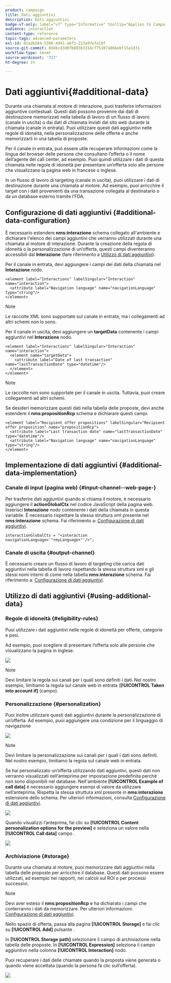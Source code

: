 ```yaml
---
product: campaign
title: Dati aggiuntivi
description: Dati aggiuntivi
badge-v7-only: label="v7" type="Informative" tooltip="Applies to Campaign Classic v7 only"
audience: interaction
content-type: reference
topic-tags: advanced-parameters
exl-id: 01adb584-5308-4d41-a6f1-223a97efa10f
source-git-commit: 8debcd3d8fb883b3316cf75187a86bebf15a1d31
workflow-type: tm+mt
source-wordcount: '717'
ht-degree: 1%

---
```


# Dati aggiuntivi{#additional-data}



Durante una chiamata al motore di interazione, puoi trasferire informazioni aggiuntive contestuali. Questi dati possono provenire dai dati di destinazione memorizzati nella tabella di lavoro di un flusso di lavoro (canale in uscita) o dai dati di chiamata inviati dal sito web durante la chiamata (canale in entrata). Puoi utilizzare questi dati aggiuntivi nelle regole di idoneità, nella personalizzazione delle offerte e anche memorizzarli in una tabella di proposte.

Per il canale in entrata, può essere utile recuperare informazioni come la lingua del browser delle persone che consultano l’offerta o il nome dell’agente del call center, ad esempio. Puoi quindi utilizzare i dati di questa chiamata nelle regole di idoneità per presentare un’offerta solo alle persone che visualizzano la pagina web in francese o inglese.

In un flusso di lavoro di targeting (canale in uscita), puoi utilizzare i dati di destinazione durante una chiamata al motore. Ad esempio, puoi arricchire il target con i dati provenienti da una transazione collegata al destinatario o da un database esterno tramite l’FDA.

## Configurazione di dati aggiuntivi {#additional-data-configuration}

È necessario estendere **nms:interazione** schema collegato all&#39;ambiente e dichiarare l&#39;elenco dei campi aggiuntivi che verranno utilizzati durante una chiamata al motore di interazione. Durante la creazione della regola di idoneità o la personalizzazione di un’offerta, questi campi diventeranno accessibili dal **Interazione** (fare riferimento a [Utilizzo di dati aggiuntivi](#using-additional-data)).

Per il canale in entrata, devi aggiungere i campi dei dati della chiamata nel **Interazione** nodo.

```
<element label="Interactions" labelSingular="Interaction" name="interaction">
  <attribute label="Navigation language" name="navigationLanguage" type="string"/>
</element>
```

>[!NOTE]
>
>Le raccolte XML sono supportate sul canale in entrata, ma i collegamenti ad altri schemi non lo sono.

Per il canale in uscita, devi aggiungere un **targetData** contenente i campi aggiuntivi nel **Interazione** nodo.

```
<element label="Interactions" labelSingular="Interaction" name="interaction">
  <element name="targetData">
    <attribute label="Date of last transaction" name="lastTransactionDate" type="datetime"/>
  </element>
</element>
```

>[!NOTE]
>
>Le raccolte non sono supportate per il canale in uscita. Tuttavia, puoi creare collegamenti ad altri schemi.

Se desideri memorizzare questi dati nella tabella delle proposte, devi anche estendere il **nms:propositionRcp** schema e dichiarare questi campi.

```
<element label="Recipient offer propositions" labelSingular="Recipient offer proposition" name="propositionRcp">
  <attribute label="Last transaction date" name="lastTransactionDate" type="datetime"/>
  <attribute label="Navigation language" name="navigationLanguage" type="string"/>
</element>
```

## Implementazione di dati aggiuntivi {#additional-data-implementation}

### Canale di input (pagina web) {#input-channel--web-page-}

Per trasferire dati aggiuntivi quando si chiama il motore, è necessario aggiungere il **actionGlobalCtx** nel codice JavaScript della pagina web. Inserisci **Interazione** nodo contenente i dati della chiamata in questa variabile. È necessario rispettare la stessa struttura xml presente nel **nms:interazione** schema. Fai riferimento a: [Configurazione di dati aggiuntivi](#additional-data-configuration).

```
interactionGlobalCtx = "<interaction navigationLanguage='"+myLanguage+"'/>";
```

### Canale di uscita {#output-channel}

È necessario creare un flusso di lavoro di targeting che carica dati aggiuntivi nella tabella di lavoro rispettando la stessa struttura xml e gli stessi nomi interni di come nella tabella **nms:interazione** schema. Fai riferimento a: [Configurazione di dati aggiuntivi](#additional-data-configuration).

## Utilizzo di dati aggiuntivi {#using-additional-data}

### Regole di idoneità {#eligibility-rules}

Puoi utilizzare i dati aggiuntivi nelle regole di idoneità per offerte, categorie e pesi.

Ad esempio, puoi scegliere di presentare l’offerta solo alle persone che visualizzano la pagina in inglese.

![](assets/ita_calldata_query.png)

>[!NOTE]
>
>Devi limitare la regola sui canali per i quali sono definiti i dati. Nel nostro esempio, limitiamo la regola sul canale web in entrata (**[!UICONTROL Taken into account if]** (campo).

### Personalizzazione {#personalization}

Puoi inoltre utilizzare questi dati aggiuntivi durante la personalizzazione di un’offerta. Ad esempio, puoi aggiungere una condizione per il linguaggio di navigazione

![](assets/ita_calldata_perso.png)

>[!NOTE]
>
>Devi limitare la personalizzazione sui canali per i quali i dati sono definiti. Nel nostro esempio, limitiamo la regola sul canale web in entrata.

Se hai personalizzato un’offerta utilizzando dati aggiuntivi, questi dati non verranno visualizzati nell’anteprima per impostazione predefinita perché non sono disponibili nel database. Nell&#39;ambiente **[!UICONTROL Example of call data]** è necessario aggiungere esempi di valore da utilizzare nell’anteprima. Rispetta la stessa struttura xml presente in **nms:interazione** estensione dello schema. Per ulteriori informazioni, consulta [Configurazione di dati aggiuntivi](#additional-data-configuration).

![](assets/ita_calldata_preview.png)

Quando visualizzi l’anteprima, fai clic su **[!UICONTROL Content personalization options for the preview]** e seleziona un valore nella **[!UICONTROL Call data]** campo .

![](assets/ita_calldata_preview2.png)

### Archiviazione {#storage}

Durante una chiamata al motore, puoi memorizzare dati aggiuntivi nella tabella delle proposte per arricchire il database. Questi dati possono essere utilizzati, ad esempio nei rapporti, nei calcoli sul ROI o per processi successivi.

>[!NOTE]
>
>Devi aver esteso il **nms:propositionRcp** e ha dichiarato i campi che conterranno i dati da memorizzare. Per ulteriori informazioni: [Configurazione di dati aggiuntivi](#additional-data-configuration).

Nello spazio di offerta, passa alla pagina **[!UICONTROL Storage]** e fai clic su **[!UICONTROL Add]** pulsante .

In **[!UICONTROL Storage path]** selezionare il campo di archiviazione nella tabella delle proposte. In **[!UICONTROL Expression]** seleziona il campo aggiuntivo nella colonna **[!UICONTROL Interaction]** nodo.

Puoi recuperare i dati delle chiamate quando la proposta viene generata o quando viene accettata (quando la persona fa clic sull’offerta).

![](assets/ita_calldata_storage.png)
